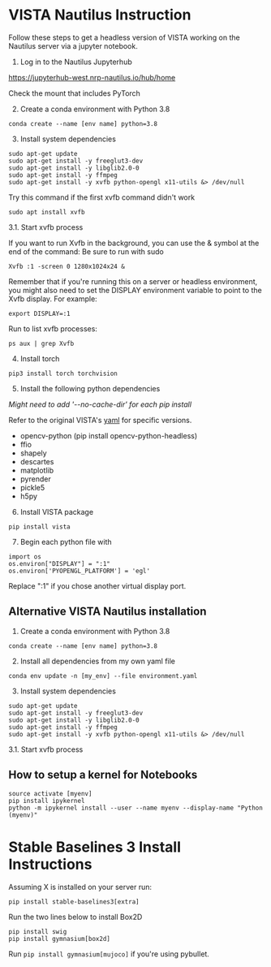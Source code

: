 # VISTA Nautilus Instruction

Follow these steps to get a headless version of VISTA working on the Nautilus server via a jupyter notebook.

1. Log in to the Nautilus Jupyterhub

https://jupyterhub-west.nrp-nautilus.io/hub/home

Check the mount that includes PyTorch

2. Create a conda environment with Python 3.8

```
conda create --name [env name] python=3.8
```

3. Install system dependencies

```
sudo apt-get update
sudo apt-get install -y freeglut3-dev
sudo apt-get install -y libglib2.0-0
sudo apt-get install -y ffmpeg
sudo apt-get install -y xvfb python-opengl x11-utils &> /dev/null
```

Try this command if the first xvfb command didn't work
```
sudo apt install xvfb
```

3.1. Start xvfb process

If you want to run Xvfb in the background, you can use the & symbol at the end of the command:
Be sure to run with sudo
```
Xvfb :1 -screen 0 1280x1024x24 &
```

Remember that if you're running this on a server or headless environment, you might also need to set the DISPLAY environment variable to point to the Xvfb display. For example:
```
export DISPLAY=:1
```

Run to list xvfb processes:

```
ps aux | grep Xvfb
```

4. Install torch 

```
pip3 install torch torchvision
```

5. Install the following python dependencies

*Might need to add '--no-cache-dir' for each pip install*

Refer to the original VISTA's [yaml](https://github.com/vista-simulator/vista/blob/main/environment.yaml) for specific versions.

- opencv-python (pip install opencv-python-headless)
- ffio
- shapely
- descartes
- matplotlib
- pyrender
- pickle5
- h5py

6. Install VISTA package

```
pip install vista
```

7. Begin each python file with 

```
import os
os.environ["DISPLAY"] = ":1"
os.environ['PYOPENGL_PLATFORM'] = 'egl'
```

Replace ":1" if you chose another virtual display port. 

## Alternative VISTA Nautilus installation

1. Create a conda environment with Python 3.8

```
conda create --name [env name] python=3.8
```

2. Install all dependencies from my own yaml file

```
conda env update -n [my_env] --file environment.yaml
```

3. Install system dependencies

```
sudo apt-get update
sudo apt-get install -y freeglut3-dev
sudo apt-get install -y libglib2.0-0
sudo apt-get install -y ffmpeg
sudo apt-get install -y xvfb python-opengl x11-utils &> /dev/null
```

3.1. Start xvfb process


## How to setup a kernel for Notebooks
```
source activate [myenv]
pip install ipykernel
python -m ipykernel install --user --name myenv --display-name "Python (myenv)"
```

# Stable Baselines 3 Install Instructions

Assuming X is installed on your server run:

```
pip install stable-baselines3[extra]
```

Run the two lines below to install Box2D

```
pip install swig
pip install gymnasium[box2d]
```

Run `pip install gymnasium[mujoco]` if you're using pybullet. 